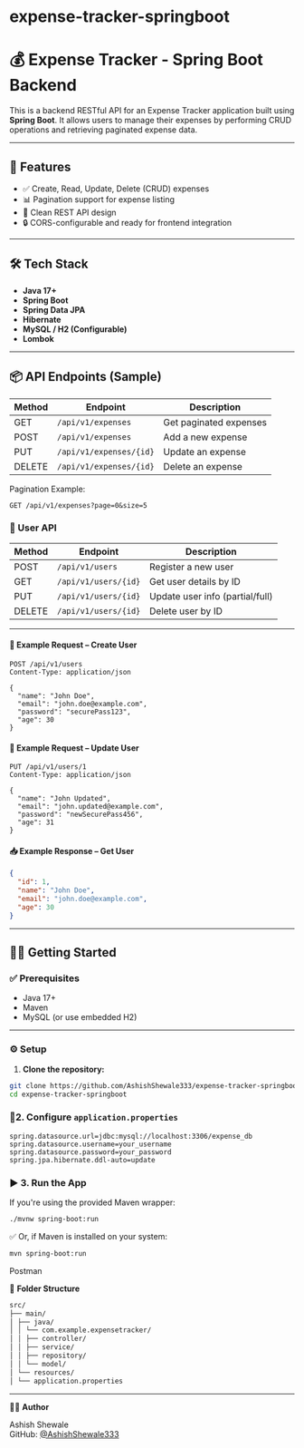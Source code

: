 # expense-tracker-springboot


# 💰 Expense Tracker - Spring Boot Backend

This is a backend RESTful API for an Expense Tracker application built using **Spring Boot**. It allows users to manage their expenses by performing CRUD operations and retrieving paginated expense data.

---

## 🚀 Features

- ✅ Create, Read, Update, Delete (CRUD) expenses
- 📊 Pagination support for expense listing
- 🧩 Clean REST API design
- 🔒 CORS-configurable and ready for frontend integration

---

## 🛠️ Tech Stack

- **Java 17+**
- **Spring Boot**
- **Spring Data JPA**
- **Hibernate**
- **MySQL / H2 (Configurable)**
- **Lombok**

---

## 📦 API Endpoints (Sample)

| Method | Endpoint                 | Description            |
|--------|--------------------------|------------------------|
| GET    | `/api/v1/expenses`       | Get paginated expenses |
| POST   | `/api/v1/expenses`       | Add a new expense      |
| PUT    | `/api/v1/expenses/{id}`  | Update an expense      |
| DELETE | `/api/v1/expenses/{id}`  | Delete an expense      |

Pagination Example:
```http
GET /api/v1/expenses?page=0&size=5
```

### 👤 User API

| Method | Endpoint              | Description                     |
|--------|-----------------------|---------------------------------|
| POST   | `/api/v1/users`       | Register a new user             |
| GET    | `/api/v1/users/{id}`  | Get user details by ID          |
| PUT    | `/api/v1/users/{id}`  | Update user info (partial/full) |
| DELETE | `/api/v1/users/{id}`  | Delete user by ID               |

---

#### 📝 Example Request – Create User

```http
POST /api/v1/users
Content-Type: application/json

{
  "name": "John Doe",
  "email": "john.doe@example.com",
  "password": "securePass123",
  "age": 30
}
```
#### 🔄 Example Request – Update User

```http
PUT /api/v1/users/1
Content-Type: application/json

{
  "name": "John Updated",
  "email": "john.updated@example.com",
  "password": "newSecurePass456",
  "age": 31
}

```
#### 📥 Example Response – Get User

```json
{
  "id": 1,
  "name": "John Doe",
  "email": "john.doe@example.com",
  "age": 30
}

```

---
## 🧑‍💻 Getting Started

### ✅ Prerequisites

- Java 17+
- Maven
- MySQL (or use embedded H2)

---

### ⚙️ Setup

1. **Clone the repository:**

```bash
git clone https://github.com/AshishShewale333/expense-tracker-springboot.git
cd expense-tracker-springboot


```

### 🔧2. Configure `application.properties`

```properties
spring.datasource.url=jdbc:mysql://localhost:3306/expense_db
spring.datasource.username=your_username
spring.datasource.password=your_password
spring.jpa.hibernate.ddl-auto=update
```

### ▶️ 3. Run the App

If you're using the provided Maven wrapper:

```bash
./mvnw spring-boot:run
```

✅ Or, if Maven is installed on your system:

```bash
mvn spring-boot:run

```


Postman


📁 **Folder Structure**
```bash
src/
├── main/
│ ├── java/
│ │ └── com.example.expensetracker/
│ │ ├── controller/
│ │ ├── service/
│ │ ├── repository/
│ │ └── model/
│ └── resources/
│ └── application.properties
```


---

🙋‍♂️ **Author**

Ashish Shewale  
GitHub: [@AshishShewale333](https://github.com/AshishShewale333)


